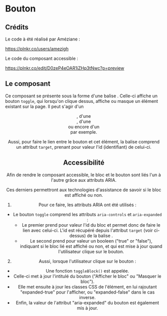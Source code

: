 
# Bouton

## Crédits

Le code à été réalisé par Améziane :

https://plnkr.co/users/amezigh

Le code du composant accessible :

https://plnkr.co/edit/D0zeP4eOAR1iZHp3tNwc?p=preview

## Le composant

Ce composant se présente sous la forme d'une balise <toggle>. Celle-ci affiche un bouton `toggle`, qui lorsqu'on clique dessus, affiche ou masque un élément existant sur la page. Il peut s'agir d'un <header>, d'une <section>, d'une <div> ou encore d'un <footer> par exemple. 

Aussi, pour faire le lien entre le bouton et cet élément, la balise <toggle> comprend un attribut `target`, prenant pour valeur l'id (identifiant) de celui-ci. 

## Accessibilité

Afin de rendre le composant accessible, le bloc et le bouton sont liés l'un à l'autre grâce aux attributs ARIA.

Ces derniers permettront aux technologies d'assistance de savoir si le bloc est affiché ou non. 

1) Pour ce faire, les attributs ARIA ont été utilisés : 

- Le bouton `toggle` comprend les attributs `aria-controls` et `aria-expanded` : 
  - Le premier prend pour valeur l'id du bloc et permet donc de faire le lien avec celui-ci. L'id est récupéré depuis l'attribut `target` (voir ci-dessus) de la balise <toggle>.
  - Le second prend pour valeur un booleen ("true" or "false"), indiquant si le bloc lié est affiché ou non, et qui est mise à jour quand l'utilisateur clique sur le bouton.

2) Aussi, lorsque l'utilisateur clique sur le bouton : 

- Une fonction `toggleBlock()` est appelée. 
- Celle-ci met à jour l'intitulé du bouton ("Afficher le bloc" ou "Masquer le bloc"). 
- Elle met ensuite à jour les classes CSS de l'élément, en lui rajoutant "expanded-true" pour l'afficher, ou "expanded-false" dans le cas inverse. 
- Enfin, la valeur de l'attribut "aria-expanded" du bouton est également mis à jour. 